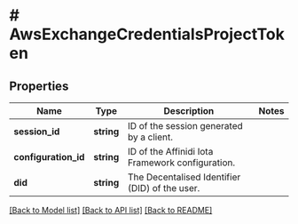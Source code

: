 # # AwsExchangeCredentialsProjectToken

## Properties

| Name                 | Type       | Description                                      | Notes |
| -------------------- | ---------- | ------------------------------------------------ | ----- |
| **session_id**       | **string** | ID of the session generated by a client.         |
| **configuration_id** | **string** | ID of the Affinidi Iota Framework configuration. |
| **did**              | **string** | The Decentalised Identifier (DID) of the user.   |

[[Back to Model list]](../../README.md#models) [[Back to API list]](../../README.md#endpoints) [[Back to README]](../../README.md)
